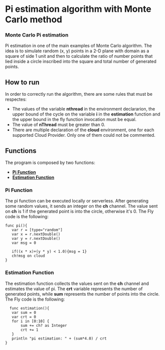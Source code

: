 # Pi estimation algorithm with Monte Carlo method

### Monte Carlo Pi estimation
Pi estimation in one of the main examples of Monte Carlo algorithm. The idea is to simulate random (x, y) points in a 2-D plane with domain as a square of side 1 unit and then to calculate the ratio of number points that lied inside a circle inscribed into the square and total number of generated points.

## How to run
In order to correctly run the algorithm, there are some rules that must be respectes:
* The values of the variable __nthread__ in the environment declararion, the upper bound of the cycle on the variable __i__ in the __estimation__ function and the upper bound in the fly function invocation must be equal.
* The value of __nThread__ must be greater than 0.
* There are multiple declaration of the __cloud__ environment, one for each supported Cloud Provider. Only one of them could not be commented.

## Functions

The program is composed by two functions:

* **[Pi Function](#pi-function)**
* **[Estimation Function](#estimation-function)**
  
### Pi Function 

The pi function can be executed locally or serverless. After generating some random values, it sends an integer on the __ch__ channel. The value sent on __ch__ is 1 if the generated point is into the circle, otherwise it's 0.
The Fly code is the following:

```
func pi(){	
   var r = [type="random"]
   var x = r.nextDouble()
   var y = r.nextDouble()
   var msg = 0
 
   if((x * x)+(y * y) < 1.0){msg = 1}
   ch!msg on cloud
}
```

### Estimation Function 

The estimation function collects the values sent on the __ch__ channel and estimates the value of pi. The __crt__ variable represents the number of generated points, while __sum__ represents the number of points into the circle.
The Fly code is the following:

``` 
  func estimation(){
   var sum = 0
   var crt = 0
   for i in [0:10] {
       sum += ch? as Integer
       crt += 1
   }
   println "pi estimation: " + (sum*4.0) / crt
}
```
